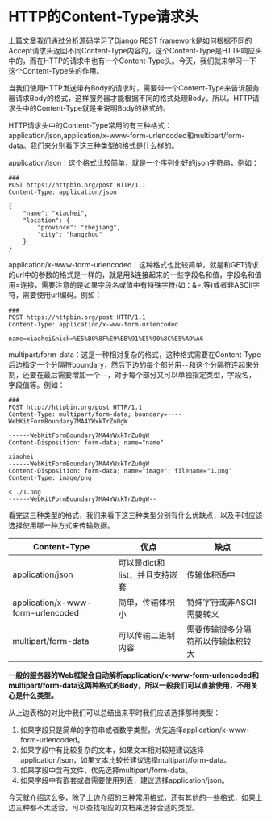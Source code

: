 # HTTP的Content-Type请求头

上篇文章我们通过分析源码学习了Django REST framework是如何根据不同的Accept请求头返回不同Content-Type内容的，这个Content-Type是HTTP响应头中的，而在HTTP的请求中也有一个Content-Type头。今天，我们就来学习一下这个Content-Type头的作用。

当我们使用HTTP发送带有Body的请求时，需要带一个Content-Type来告诉服务器请求Body的格式，这样服务器才能根据不同的格式处理Body。所以，HTTP请求头中的Content-Type就是来说明Body的格式的。

HTTP请求头中的Content-Type常用的有三种格式：application/json,application/x-www-form-urlencoded和multipart/form-data。我们来分别看下这三种类型的格式是什么样的。

application/json：这个格式比较简单，就是一个序列化好的json字符串，例如：

```
###
POST https://httpbin.org/post HTTP/1.1
Content-Type: application/json

{
    "name": "xiaohei",
    "location": {
        "province": "zhejiang",
        "city": "hangzhou"
    }
}
```

application/x-www-form-urlencoded：这种格式也比较简单，就是和GET请求的url中的参数的格式是一样的，就是用&连接起来的一些字段名和值，字段名和值用=连接，需要注意的是如果字段名或值中有特殊字符(如：&=,等)或者非ASCII字符，需要使用url编码。例如：

```
###
POST https://httpbin.org/post HTTP/1.1
Content-Type: application/x-www-form-urlencoded

name=xiaohei&nick=%E5%B0%8F%E9%BB%91%E5%90%8C%E5%AD%A6
```

multipart/form-data：这是一种相对复杂的格式，这种格式需要在Content-Type后边指定一个分隔符boundary，然后下边的每个部分用`--`和这个分隔符连起来分割，还要在最后需要增加一个`--`，对于每个部分又可以单独指定类型，字段名，字段值等。例如：

```
###
POST http://httpbin.org/post HTTP/1.1
Content-Type: multipart/form-data; boundary=----WebKitFormBoundary7MA4YWxkTrZu0gW

------WebKitFormBoundary7MA4YWxkTrZu0gW
Content-Disposition: form-data; name="name"

xiaohei
------WebKitFormBoundary7MA4YWxkTrZu0gW
Content-Disposition: form-data; name="image"; filename="1.png"
Content-Type: image/png

< ./1.png
------WebKitFormBoundary7MA4YWxkTrZu0gW--
```

看完这三种类型的格式，我们来看下这三种类型分别有什么优缺点，以及平时应该选择使用哪一种方式来传输数据。

|Content-Type|优点|缺点|
|------------|---|----|
|application/json|可以是dict和list，并且支持嵌套|传输体积适中|
|application/x-www-form-urlencoded|简单，传输体积小|特殊字符或非ASCII需要转义|
|multipart/form-data|可以传输二进制内容|需要传输很多分隔符所以传输体积较大|

**一般的服务器的Web框架会自动解析application/x-www-form-urlencoded和multipart/form-data这两种格式的Body，所以一般我们可以直接使用，不用关心是什么类型。**

从上边表格的对比中我们可以总结出来平时我们应该选择那种类型：

1. 如果字段只是简单的字符串或者数字类型，优先选择application/x-www-form-urlencoded。
2. 如果字段中有比较复杂的文本，如果文本相对较短建议选择application/json，如果文本比较长建议选择multipart/form-data。
3. 如果字段中含有文件，优先选择multipart/form-data。
4. 如果字段中有嵌套或者需要使用列表，建议选择application/json。

今天就介绍这么多，除了上边介绍的三种常用格式，还有其他的一些格式，如果上边三种都不太适合，可以查找相应的文档来选择合适的类型。


